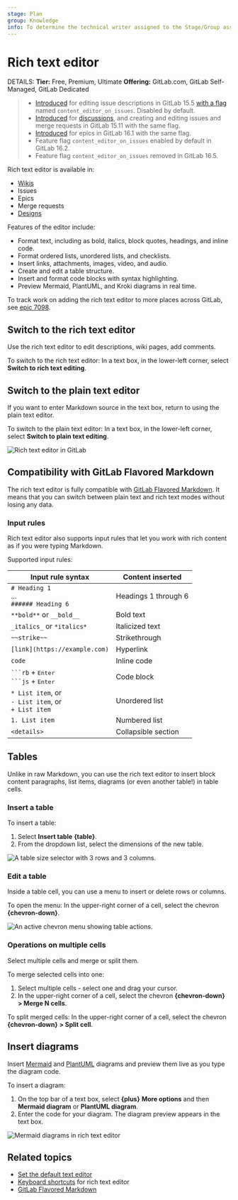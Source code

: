 ```yaml
---
stage: Plan
group: Knowledge
info: To determine the technical writer assigned to the Stage/Group associated with this page, see https://handbook.gitlab.com/handbook/product/ux/technical-writing/#assignments
---
```


# Rich text editor

DETAILS:
**Tier:** Free, Premium, Ultimate
**Offering:** GitLab.com, GitLab Self-Managed, GitLab Dedicated

> - [Introduced](https://gitlab.com/gitlab-org/gitlab/-/issues/371931) for editing issue descriptions in GitLab 15.5 [with a flag](../administration/feature_flags.md) named `content_editor_on_issues`. Disabled by default.
> - [Introduced](https://gitlab.com/gitlab-org/gitlab/-/issues/382636) for [discussions](discussions/index.md), and creating and editing issues and merge requests in GitLab 15.11 with the same flag.
> - [Introduced](https://gitlab.com/gitlab-org/gitlab/-/issues/407507) for epics in GitLab 16.1 with the same flag.
> - Feature flag `content_editor_on_issues` enabled by default in GitLab 16.2.
> - Feature flag `content_editor_on_issues` removed in GitLab 16.5.

Rich text editor is available in:

- [Wikis](project/wiki/index.md)
- Issues
- Epics
- Merge requests
- [Designs](project/issues/design_management.md)

Features of the editor include:

- Format text, including as bold, italics, block quotes, headings, and inline code.
- Format ordered lists, unordered lists, and checklists.
- Insert links, attachments, images, video, and audio.
- Create and edit a table structure.
- Insert and format code blocks with syntax highlighting.
- Preview Mermaid, PlantUML, and Kroki diagrams in real time.

To track work on adding the rich text editor to more places across GitLab, see
[epic 7098](https://gitlab.com/groups/gitlab-org/-/epics/7098).

## Switch to the rich text editor

Use the rich text editor to edit descriptions, wiki pages, add comments.

To switch to the rich text editor: In a text box, in the lower-left corner, select
**Switch to rich text editing**.

## Switch to the plain text editor

If you want to enter Markdown source in the text box, return to using the plain text editor.

To switch to the plain text editor: In a text box, in the lower-left corner, select
**Switch to plain text editing**.

![Rich text editor in GitLab](img/rich_text_editor_01_v16_2.png)

## Compatibility with GitLab Flavored Markdown

The rich text editor is fully compatible with [GitLab Flavored Markdown](markdown.md).
It means that you can switch between plain text and rich text modes without losing any data.

### Input rules

Rich text editor also supports input rules that let you work with rich content as if you were
typing Markdown.

Supported input rules:

| Input rule syntax                                         | Content inserted     |
| --------------------------------------------------------- | -------------------- |
| `# Heading 1` <br>... <br> `###### Heading 6`             | Headings 1 through 6 |
| `**bold**` or `__bold__`                                  | Bold text            |
| `_italics_` or `*italics*`                                | Italicized text      |
| `~~strike~~`                                              | Strikethrough        |
| `[link](https://example.com)`                             | Hyperlink            |
| `code`                                                    | Inline code          |
| <code>&#96;&#96;&#96;rb</code> + <kbd>Enter</kbd> <br> <code>&#96;&#96;&#96;js</code> + <kbd>Enter</kbd> | Code block           |
| `* List item`, or<br> `- List item`, or<br> `+ List item` | Unordered list       |
| `1. List item`                                            | Numbered list        |
| `<details>`                                               | Collapsible section  |

## Tables

Unlike in raw Markdown, you can use the rich text editor to insert block content paragraphs,
list items, diagrams (or even another table!) in table cells.

### Insert a table

To insert a table:

1. Select **Insert table** **{table}**.
1. From the dropdown list, select the dimensions of the new table.

![A table size selector with 3 rows and 3 columns.](img/rich_text_editor_02_v16_2.png)

### Edit a table

Inside a table cell, you can use a menu to insert or delete rows or columns.

To open the menu: In the upper-right corner of a cell, select the chevron **{chevron-down}**.

![An active chevron menu showing table actions.](img/rich_text_editor_03_v16_2.png)

### Operations on multiple cells

Select multiple cells and merge or split them.

To merge selected cells into one:

1. Select multiple cells - select one and drag your cursor.
1. In the upper-right corner of a cell, select the chevron **{chevron-down}** **> Merge N cells**.

To split merged cells: In the upper-right corner of a cell, select the chevron **{chevron-down}** **> Split cell**.

## Insert diagrams

Insert [Mermaid](https://mermaidjs.github.io/) and [PlantUML](https://plantuml.com/) diagrams and
preview them live as you type the diagram code.

To insert a diagram:

1. On the top bar of a text box, select **{plus}** **More options** and then **Mermaid diagram** or **PlantUML diagram**.
1. Enter the code for your diagram. The diagram preview appears in the text box.

![Mermaid diagrams in rich text editor](img/rich_text_editor_04_v16_2.png)

## Related topics

- [Set the default text editor](profile/preferences.md#set-the-default-text-editor)
- [Keyboard shortcuts](shortcuts.md#rich-text-editor) for rich text editor
- [GitLab Flavored Markdown](markdown.md)
